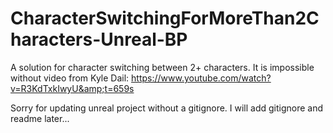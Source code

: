 # CharacterSwitchingForMoreThan2Characters-Unreal-BP
A solution for character switching between 2+ characters. 
It is impossible without video from Kyle Dail: https://www.youtube.com/watch?v=R3KdTxkIwyU&amp;t=659s

Sorry for updating unreal project without a gitignore. I will add gitignore and readme later...

